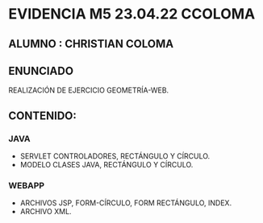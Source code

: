 # EVIDENCIA M5 23.04.22 CCOLOMA

## ALUMNO : CHRISTIAN COLOMA

## ENUNCIADO
REALIZACIÓN DE EJERCICIO GEOMETRÍA-WEB.

## CONTENIDO:

### JAVA
- SERVLET CONTROLADORES, RECTÁNGULO Y CÍRCULO.
- MODELO CLASES JAVA, RECTÁNGULO Y CÍRCULO.

### WEBAPP
- ARCHIVOS JSP, FORM-CÍRCULO, FORM RECTÁNGULO, INDEX.
- ARCHIVO XML.
